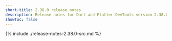 ```yaml
---
short-title: 2.38.0 release notes
description: Release notes for Dart and Flutter DevTools version 2.38.0.
showToc: false
---
```


{% include ./release-notes-2.38.0-src.md %}
